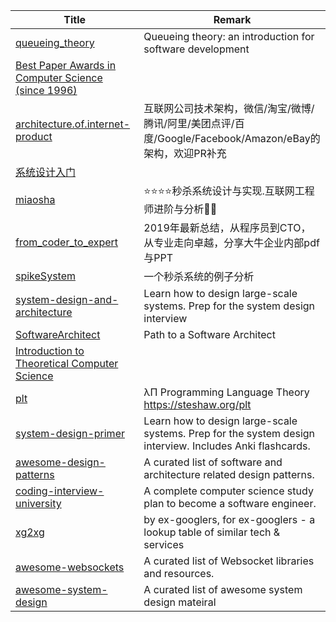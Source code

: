 | Title                             | Remark |
| --------- | ------ |
|[queueing_theory](https://github.com/joelparkerhenderson/queueing_theory)|Queueing theory: an introduction for software development|
|[Best Paper Awards in Computer Science (since 1996)](https://jeffhuang.com/best_paper_awards.html)|
|[architecture.of.internet-product](https://github.com/davideuler/architecture.of.internet-product)|互联网公司技术架构，微信/淘宝/微博/腾讯/阿里/美团点评/百度/Google/Facebook/Amazon/eBay的架构，欢迎PR补充|
|[系统设计入门](https://github.com/kevingo/system-design-primer-zh-tw/blob/master/README-zh-Hans.md)|
|[miaosha](https://github.com/qiurunze123/miaosha)|⭐⭐⭐⭐秒杀系统设计与实现.互联网工程师进阶与分析🙋🐓|
|[from_coder_to_expert](https://github.com/0voice/from_coder_to_expert)|2019年最新总结，从程序员到CTO，从专业走向卓越，分享大牛企业内部pdf与PPT|
|[spikeSystem](https://github.com/GuoZhaoran/spikeSystem)|一个秒杀系统的例子分析|
|[system-design-and-architecture](https://github.com/puncsky/system-design-and-architecture#%E7%B3%BB%E7%BB%9F%E8%AE%BE%E8%AE%A1%E4%B8%8E%E6%9E%84%E6%9E%B6---%E4%B8%AD%E6%96%87%E7%89%88)|Learn how to design large-scale systems. Prep for the system design interview|
|[SoftwareArchitect](https://github.com/justinamiller/SoftwareArchitect)|Path to a Software Architect|
|[Introduction to Theoretical Computer Science](https://introtcs.org/public/index.html)|
|[plt](https://github.com/steshaw/plt)|λΠ Programming Language Theory https://steshaw.org/plt|
|[system-design-primer](https://github.com/donnemartin/system-design-primer)|Learn how to design large-scale systems. Prep for the system design interview. Includes Anki flashcards.|
|[awesome-design-patterns](https://github.com/DovAmir/awesome-design-patterns)|A curated list of software and architecture related design patterns.|
|[coding-interview-university](https://github.com/jwasham/coding-interview-university)|A complete computer science study plan to become a software engineer.|
|[xg2xg](https://github.com/jhuangtw-dev/xg2xg)|by ex-googlers, for ex-googlers - a lookup table of similar tech & services|
|[awesome-websockets](https://github.com/facundofarias/awesome-websockets)|A curated list of Websocket libraries and resources.|
|[awesome-system-design](https://github.com/madd86/awesome-system-design)|A curated list of awesome system design mateiral|